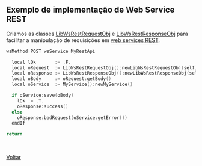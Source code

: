 ## Exemplo de implementação de Web Service REST

Criamos as classes [LibWsRestRequestObj](#) e [LibWsRestResponseObj](#) para facilitar a 
manipulação de requisições em [web services REST](https://tdn.totvs.com/display/framework/02.+Criando+uma+classe+REST).

```cpp
wsMethod POST wsService MyRestApi

  local lOk       := .F.
  local oRequest  := LibWsRestRequestObj():newLibWsRestRequestObj(self)
  local oResponse := LibWsRestResponseObj():newLibWsRestResponseObj(self)
  local oBody     := oRequest:getBody()  
  local oService  := MyService():newMyService()

  if oService:save(oBody)
    lOk := .T.
    oResponse:success()
  else
    oResponse:badRequest(oService:getError())
  endIf

return
```

<br/>

[Voltar](../index)